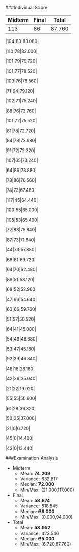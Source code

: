 ###Individual Score

|Midterm|Final|Total|
|-------|-----|-----|
|113|86|87.760|

|104|83|83.080|

|110|78|82.000|

|101|79|79.720|

|101|77|78.520|

|103|76|78.560|

|71|94|79.120|

|102|71|75.240|

|88|76|73.760|

|101|72|75.520|

|81|78|72.720|

|84|78|73.680|

|91|72|72.320|

|107|65|73.240|

|64|89|73.880|

|78|86|76.560|

|74|73|67.480|

|117|45|64.440|

|100|55|65.000|

|105|53|65.400|

|72|88|75.840|

|87|73|71.640|

|44|73|57.880|

|66|81|69.720|

|64|70|62.480|

|86|51|58.120|

|68|52|52.960|

|47|66|54.640|

|63|66|59.760|

|51|57|50.520|

|64|41|45.080|

|54|49|46.680|

|53|47|45.160|

|92|29|46.840|

|48|18|26.160|

|42|36|35.040|

|21|22|19.920|

|55|55|50.600|

|61|28|36.320|

|50|35|37.000|

|21|0|6.720|

|45|0|14.400|

|42|0|13.440|


###Examination Analysis
* Midterm
  * Mean: **74.209**
  * Variance: 632.817
  * Median: **72.000**
  * Min/Max: (21.000,117.000)
* Final
  * Mean: **58.674**
  * Variance: 618.545
  * Median: **66.000**
  * Min/Max: (0.000,94.000)
* Total
  * Mean: **58.952**
  * Variance: 423.546
  * Median: **65.000**
  * Min/Max: (6.720,87.760)


